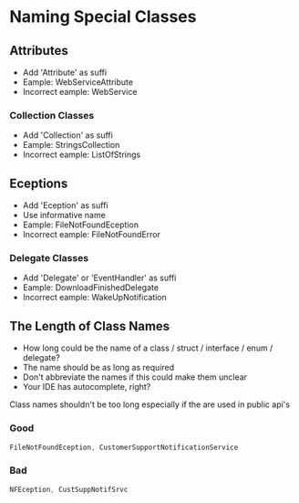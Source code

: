 # Naming Special Classes

## Attributes

- Add 'Attribute' as suffi
- Eample: WebServiceAttribute
- Incorrect eample: WebService

### Collection Classes

- Add 'Collection' as suffi
- Eample: StringsCollection
- Incorrect eample: ListOfStrings

## Eceptions

- Add 'Eception' as suffi
- Use informative name
- Eample: FileNotFoundEception
- Incorrect eample: FileNotFoundError

### Delegate Classes

- Add 'Delegate' or 'EventHandler' as suffi
- Eample: DownloadFinishedDelegate
- Incorrect eample: WakeUpNotification

## The Length of Class Names

- How long could be the name of a class / struct / interface / enum / delegate?
- The name should be as long as required
- Don't abbreviate the names if this could make them unclear
- Your IDE has autocomplete, right?

Class names shouldn't be too long especially if the are used in public api's

### Good

```C#
FileNotFoundEception, CustomerSupportNotificationService
```

### Bad

```C#
NFEception, CustSuppNotifSrvc
```
